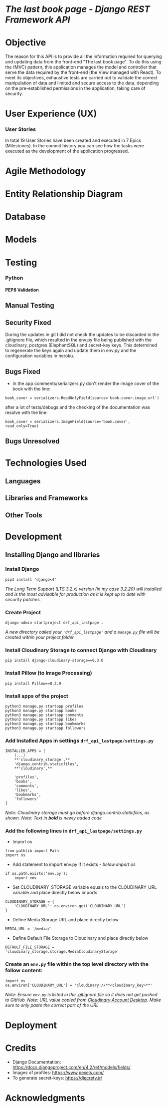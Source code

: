 # **_The last book page - Django REST Framework API_**


# Objective

The reason for this API is to provide all the information required for querying and updating data from the front-end "The last book page". To do this using the (MVC) pattern, this application manages the model and controller that serve the data required by the front-end (the View managed with React). To meet its objectives, exhaustive tests are carried out to validate the correct manipulation of data and limited and secure access to the data, depending on the pre-established permissions in the application, taking care of security.

# User Experience (UX)

### User Stories

In total 19 User Stories have been created and executed in 7 Epics (Milestones). In the commit history you can see how the tasks were executed as the development of the application progressed.



# Agile Methodology

# Entity Relationship Diagram

# Database

# Models

# Testing

### Python

#### PEP8 Validation

## Manual Testing

## Security Fixed

During the updates in git I did not check the updates to be discarded in the .gitignore file, which resulted in the env.py file being published with the cloudinary, postgres (ElephantSQL) and secret-key keys. This determined to regenerate the keys again and update them in env.py and the configuration variables in heroku.

## Bugs Fixed

- In the app comments/serializers.py don't render the image cover of the book with the line:

```
book_cover = serializers.ReadOnlyField(source='book.cover.image.url')
```

after a lot of tests/debugs and the checking of the documentation was resolve with the line:

```
book_cover = serializers.ImageField(source='book.cover', read_only=True)
```

## Bugs Unresolved

# Technologies Used

## Languages

## Libraries and Frameworks

## Other Tools

# Development

## Installing Django and libraries

### Install Django 

```
pip3 install 'django<4'
```

_The Long Term Support (LTS 3.2.x) version (in my case 3.2.20) will installed and is the most advisable for production as it is kept up to date with security patches._

### Create Project 

```
django-admin startproject drf_api_lastpage .
```

_A new directory called your `'drf_api_lastpage'` and a `manage.py` file will be created within your project folder._

### Install Cloudinary Storage to connect Django with Cloudinary

```
pip install django-cloudinary-storage==0.3.0
```

### Install Pillow (to Image Processing)

```
pip install Pillow==8.2.0
```

### Install apps of the project 

```
python3 manage.py startapp profiles
python3 manage.py startapp books
python3 manage.py startapp comments
python3 manage.py startapp likes
python3 manage.py startapp bookmarks
python3 manage.py startapp followers
```

### Add Installed Apps in settings `drf_api_lastpage/settings.py`

```
INSTALLED_APPS = [
    (...)
    **'cloudinary_storage',**
    'django.contrib.staticfiles',
    **'cloudinary',**

    'profiles',
    'books',
    'comments',
    'likes',
    'bookmarks',
    'followers'
]
```

_Note: Cloudinary storage must go before django.contrib.staticfiles, as shown._
_Note: Text in **bold** is newly added code_

### Add the following lines in `drf_api_lastpage/settings.py`

- Import os

```
from pathlib import Path
import os
```

- Add statement to import env.py if it exists - _below import os_

```
if os.path.exists('env.py'):
    import env
```

- Set CLOUDINARY_STORAGE variable equals to the CLOUDINARY_URL variable and place directly below imports

```
CLOUDINARY_STORAGE = {
    'CLOUDINARY_URL': os.environ.get('CLOUDINARY_URL')
}
```

- Define Media Storage URL and place directly below

```
MEDIA_URL = '/media/'
```

- Define Default File Storage to Cloudinary and place directly below 

```
DEFAULT_FILE_STORAGE = 'cloudinary_storage.storage.MediaCloudinaryStorage'
```

### Create an `env.py` file within the top level directory with the follow content:

```
import os
os.environ['CLOUDINARY_URL'] = 'cloudinary://**<cloudinary_key>**'
```

_Note: Ensure `env.py` is listed in the .gitignore file so it does not get pushed to GitHub._
_Note: URL value copied from [Cloudinary Account Desktop](https://console.cloudinary.com/console/). Make sure to only paste the correct part of the URL_

### 

# Deployment

# Credits
- Django Documentation: https://docs.djangoproject.com/en/4.2/ref/models/fields/
- Images of profiles: https://www.pexels.com/
- To generate secret-keys: https://djecrety.ir/

# Acknowledgments
